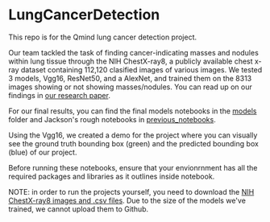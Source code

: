# LungCancerDetection
This repo is for the Qmind lung cancer detection project.

Our team tackled the task of finding cancer-indicating masses and nodules within lung tissue through the NIH ChestX-ray8, a publicly available chest x-ray dataset containing 112,120 clasified images of various images. We tested 3 models, Vgg16, ResNet50, and a AlexNet, and trained them on the 8313 images showing or not showing masses/nodules. You can read up on our findings in [our research paper](https://github.com/JacksonKehoe/LungCancerDetection/blob/main/CUCAI_Lung_Cancer_Paper.pdf).

For our final results, you can find the final models notebooks in the [models](https://github.com/JacksonKehoe/LungCancerDetection/tree/main/models) folder and Jackson's rough notebooks in [previous_notebooks](https://github.com/JacksonKehoe/LungCancerDetection/tree/main/previous_notebooks).

Using the Vgg16, we created a demo for the project where you can visually see the ground truth bounding box (green) and the predicted bounding box (blue) of our project.

Before running these notebooks, ensure that your envionrnment has all the required packages and libraries as it outlines inside notebook. 

NOTE: in order to run the projects yourself, you need to download the [NIH ChestX-ray8 images and .csv files](https://www.kaggle.com/datasets/nih-chest-xrays/data). Due to the size of the models we've trained, we cannot upload them to Github. 

